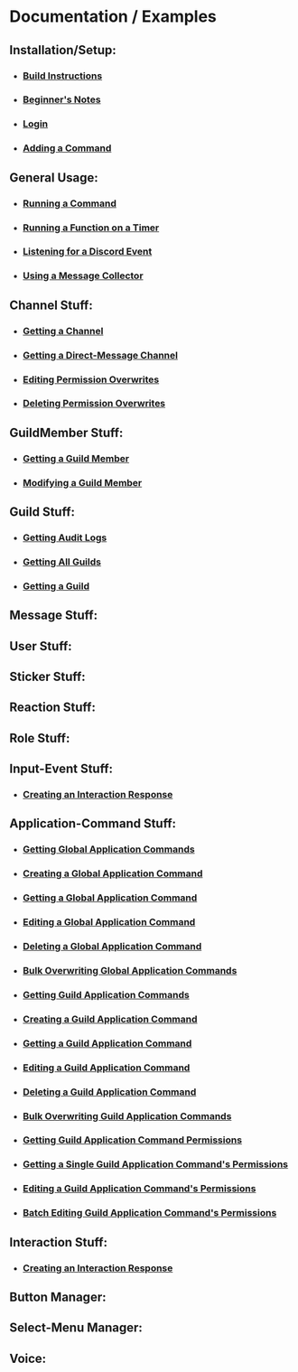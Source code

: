 # Documentation / Examples
## Installation/Setup:
- ### [Build Instructions](https://github.com/RealTimeChris/DiscordCoreAPI/blob/main/Documentation/Examples/Build%20Instructions.md)
- ### [Beginner's Notes](https://github.com/RealTimeChris/DiscordCoreAPI/blob/main/Documentation/Examples/Beginner's%20Notes.md)
- ### [Login](https://github.com/RealTimeChris/DiscordCoreAPI/blob/main/Documentation/Examples/Login.md)
- ### [Adding a Command](https://github.com/RealTimeChris/DiscordCoreAPI/blob/main/Documentation/Examples/Adding%20a%20Command.md)
## General Usage:
- ### [Running a Command](https://github.com/RealTimeChris/DiscordCoreAPI/blob/main/Documentation/Examples/Running%20a%20Command.md)
- ### [Running a Function on a Timer](https://github.com/RealTimeChris/DiscordCoreAPI/blob/main/Documentation/Examples/Running%20a%20Function%20on%20a%20Timer.md)
- ### [Listening for a Discord Event](https://github.com/RealTimeChris/DiscordCoreAPI/blob/main/Documentation/Examples/Listening%20for%20a%20Discord%20Event.md)
- ### [Using a Message Collector](https://github.com/RealTimeChris/DiscordCoreAPI/blob/main/Documentation/Examples/Using%20a%20Message%20Collector.md)
## Channel Stuff:
- ### [Getting a Channel](https://github.com/RealTimeChris/DiscordCoreAPI/blob/main/Documentation/Examples/Getting%20a%20Channel.md)
- ### [Getting a Direct-Message Channel](https://github.com/RealTimeChris/DiscordCoreAPI/blob/main/Documentation/Examples/Getting%20a%20Direct-Message%20Channel.md)
- ### [Editing Permission Overwrites](https://github.com/RealTimeChris/DiscordCoreAPI/blob/main/Documentation/Examples/Edit%20Permission%20Overwrites.md)
- ### [Deleting Permission Overwrites](https://github.com/RealTimeChris/DiscordCoreAPI/blob/main/Documentation/Examples/Delete%20Permission%20Overwrites.md)
## GuildMember Stuff:
- ### [Getting a Guild Member](https://github.com/RealTimeChris/DiscordCoreAPI/blob/main/Documentation/Examples/Getting%20a%20Guild%20Member.md)
- ### [Modifying a Guild Member](https://github.com/RealTimeChris/DiscordCoreAPI/blob/main/Documentation/Examples/Modifying%20a%20Guild%20Member.md)
## Guild Stuff:
- ### [Getting Audit Logs](https://github.com/RealTimeChris/DiscordCoreAPI/blob/main/Documentation/Examples/Getting%20Audit%20Logs.md)
- ### [Getting All Guilds](https://github.com/RealTimeChris/DiscordCoreAPI/blob/main/Documentation/Examples/Getting%20All%20Guilds.md)
- ### [Getting a Guild](https://github.com/RealTimeChris/DiscordCoreAPI/blob/main/Documentation/Examples/Getting%20a%20Guild.md)
## Message Stuff:

## User Stuff:

## Sticker Stuff:

## Reaction Stuff:

## Role Stuff:

## Input-Event Stuff:
- ### [Creating an Interaction Response](https://github.com/RealTimeChris/DiscordCoreAPI/blob/main/Documentation/Examples/Creating%20an%20Interaction%20Response.md)

## Application-Command Stuff:
- ### [Getting Global Application Commands](https://github.com/RealTimeChris/DiscordCoreAPI/blob/main/Documentation/Examples/Getting%20Global%20Application%20Commands.md)
- ### [Creating a Global Application Command](https://github.com/RealTimeChris/DiscordCoreAPI/blob/main/Documentation/Examples/Creating%20a%20Global%20Application%20Command.md)
- ### [Getting a Global Application Command](https://github.com/RealTimeChris/DiscordCoreAPI/blob/main/Documentation/Examples/Getting%20a%20Global%20Application%20Command.md)
- ### [Editing a Global Application Command](https://github.com/RealTimeChris/DiscordCoreAPI/blob/main/Documentation/Examples/Editing%20a%20Global%20Application%20Command.md)
- ### [Deleting a Global Application Command](https://github.com/RealTimeChris/DiscordCoreAPI/blob/main/Documentation/Examples/Deleting%20a%20Global%20Application%20Command.md)
- ### [Bulk Overwriting Global Application Commands](https://github.com/RealTimeChris/DiscordCoreAPI/blob/main/Documentation/Examples/Bulk%20Overwriting%20Global%20Application%20Commands.md)
- ### [Getting Guild Application Commands](https://github.com/RealTimeChris/DiscordCoreAPI/blob/main/Documentation/Examples/Getting%20Guild%20Application%20Commands.md)
- ### [Creating a Guild Application Command](https://github.com/RealTimeChris/DiscordCoreAPI/blob/main/Documentation/Examples/Creating%20a%20Guild%20Application%20Command.md)
- ### [Getting a Guild Application Command](https://github.com/RealTimeChris/DiscordCoreAPI/blob/main/Documentation/Examples/Getting%20a%20Guild%20Application%20Command.md)
- ### [Editing a Guild Application Command](https://github.com/RealTimeChris/DiscordCoreAPI/blob/main/Documentation/Examples/Editing%20a%20Guild%20Application%20Command.md)
- ### [Deleting a Guild Application Command](https://github.com/RealTimeChris/DiscordCoreAPI/blob/main/Documentation/Examples/Deleting%20a%20Guild%20Application%20Command.md)
- ### [Bulk Overwriting Guild Application Commands](https://github.com/RealTimeChris/DiscordCoreAPI/blob/main/Documentation/Examples/Bulk%20Overwriting%20Guild%20Application%20Commands.md)
- ### [Getting Guild Application Command Permissions](https://github.com/RealTimeChris/DiscordCoreAPI/blob/main/Documentation/Examples/Getting%20Guild%20Application%20Command%20Permissions.md)
- ### [Getting a Single Guild Application Command's Permissions](https://github.com/RealTimeChris/DiscordCoreAPI/blob/main/Documentation/Examples/Getting%20a%20Single%20Guild%20Application%20Command's%20Permissions.md)
- ### [Editing a Guild Application Command's Permissions](https://github.com/RealTimeChris/DiscordCoreAPI/blob/main/Documentation/Examples/Editing%20a%20Guild%20Application%20Command's%20Permissions.md)
- ### [Batch Editing Guild Application Command's Permissions](https://github.com/RealTimeChris/DiscordCoreAPI/blob/main/Documentation/Examples/Batch%20Editing%20Guild%20Application%20Command's%20Permissions.md)
## Interaction Stuff:
- ### [Creating an Interaction Response](https://github.com/RealTimeChris/DiscordCoreAPI/blob/main/Documentation/Examples/Creating%20an%20Interaction%20Response.md)
## Button Manager:

## Select-Menu Manager:

## Voice:
